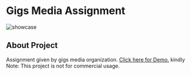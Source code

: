 # Gigs Media Assignment
![showcase](screenshot.png)
 
## About Project
Assignment given by gigs media organization.
[Click here for Demo.](https://gigs-media-test.mehulgolania.now.sh/)
kindly Note: This project is not for commercial usage.
